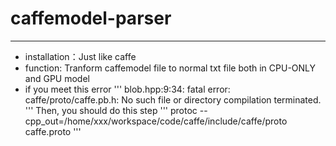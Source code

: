 # caffemodel-parser
----
* installation：Just like caffe 
* function: Tranform caffemodel file to normal txt file both in CPU-ONLY and GPU model
* if you meet this error
'''
   blob.hpp:9:34: fatal error: caffe/proto/caffe.pb.h: No such file or directory
compilation terminated.
'''
    Then, you should do this step
'''
    protoc --cpp_out=/home/xxx/workspace/code/caffe/include/caffe/proto caffe.proto
'''

